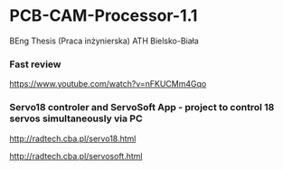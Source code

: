 # PCB-CAM-Processor-1.1
BEng Thesis (Praca inżynierska) ATH Bielsko-Biała

### Fast review
https://www.youtube.com/watch?v=nFKUCMm4Gqo

### Servo18 controler and ServoSoft App - project to control 18 servos simultaneously via PC
http://radtech.cba.pl/servo18.html

http://radtech.cba.pl/servosoft.html
